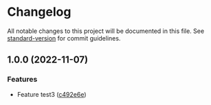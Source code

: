 # Changelog

All notable changes to this project will be documented in this file. See [standard-version](https://github.com/conventional-changelog/standard-version) for commit guidelines.

## 1.0.0 (2022-11-07)


### Features

* Feature test3 ([c492e6e](https://github.com/mastermindzh/conventional-commits-showcase/commits/c492e6e6f2eec7af4831934e4d4d6892073001dd))
